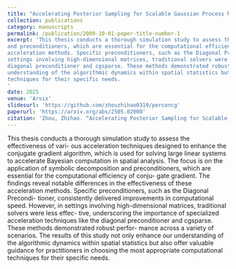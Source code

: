 ```yaml
---
title: "Accelerating Posterior Sampling for Scalable Gaussian Process Model"
collection: publications
category: manuscripts
permalink: /publication/2009-10-01-paper-title-number-1
excerpt: 'This thesis conducts a thorough simulation study to assess the effectiveness of vari ous acceleration techniques designed to enhance the conjugate gradient algorithm, which is used for solving large linear systems to accelerate Bayesian computation in spatial analysis. The focus is on the application of symbolic decomposition
and preconditioners, which are essential for the computational efficiency of conjugate gradient. The findings reveal notable differences in the effectiveness of these
acceleration methods. Specific preconditioners, such as the Diagonal Preconditioner, consistently delivered improvements in computational speed. However, in
settings involving high-dimensional matrices, traditional solvers were less effective, underscoring the importance of specialized acceleration techniques like the
diagonal preconditioner and cgsparse. These methods demonstrated robust performance across a variety of scenarios. The results of this study not only enhance our
understanding of the algorithmic dynamics within spatial statistics but also offer valuable guidance for practitioners in choosing the most appropriate computational
techniques for their specific needs.
'
date: 2025
venue: 'Arvix'
slidesurl: 'https://github.com/zhouzhihao0319/perconcg'
paperurl: 'https://arxiv.org/abs/2505.02000'
citation: 'Zhou, Zhihao. “Accelerating Posterior Sampling for Scalable Gaussian Process Model.” arXiv (2025): arXiv:2505.02000.'
---
```

This thesis conducts a thorough simulation study to assess the effectiveness of vari- ous acceleration techniques designed to enhance the conjugate gradient algorithm, which is used for solving large linear systems to accelerate Bayesian computation in spatial analysis. The focus is on the application of symbolic decomposition and preconditioners, which are essential for the computational efficiency of conju- gate gradient. The findings reveal notable differences in the effectiveness of these acceleration methods. Specific preconditioners, such as the Diagonal Precondi- tioner, consistently delivered improvements in computational speed. However, in settings involving high-dimensional matrices, traditional solvers were less effec- tive, underscoring the importance of specialized acceleration techniques like the diagonal preconditioner and cgsparse. These methods demonstrated robust perfor- mance across a variety of scenarios. The results of this study not only enhance our understanding of the algorithmic dynamics within spatial statistics but also offer valuable guidance for practitioners in choosing the most appropriate computational techniques for their specific needs.
